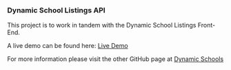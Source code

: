 ### Dynamic School Listings API

This project is to work in tandem with the Dynamic School Listings Front-End.

A live demo can be found here: [Live Demo](http://jesse-schools-www.s3-website.ca-central-1.amazonaws.com/)

For more information please visit the other GitHub page at [Dynamic Schools](https://github.com/effekt/dynamic-schools)